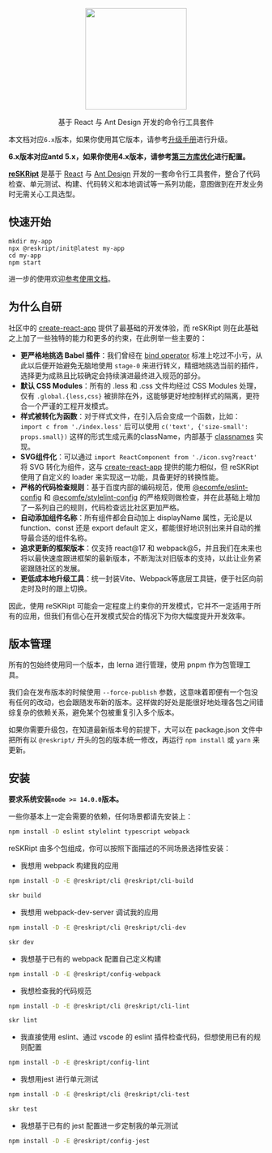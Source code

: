 <p align="center">
  <a href="https://reskript.dev">
    <img width="200" src="https://reskript.dev/images/logo.svg">
  </a>
</p>
<div align="center">基于 React 与 Ant Design 开发的命令行工具套件</div>

本文档对应`6.x`版本，如果你使用其它版本，请参考[升级手册](https://reskript.dev/docs/migration/v6)进行升级。

**6.x版本对应antd 5.x，如果你使用4.x版本，请参考[第三方库优化](https://reskript.dev/docs/settings/build#%E7%89%B9%E6%AE%8A%E7%AC%AC%E4%B8%89%E6%96%B9%E5%BA%93%E7%9A%84%E4%BC%98%E5%8C%96)进行配置。**

**[reSKRipt](https://reskript.dev)** 是基于 [React](https://github.com/facebook/react) 与 [Ant Design](https://github.com/ant-design/ant-design) 开发的一套命令行工具套件，整合了代码检查、单元测试、构建、代码转义和本地调试等一系列功能，意图做到在开发业务时无需关心工具选型。

## 快速开始

```shel
mkdir my-app
npx @reskript/init@latest my-app
cd my-app
npm start
```

进一步的使用欢迎[参考使用文档](https://reskript.dev)。

## 为什么自研

社区中的 [create-react-app](https://www.npmjs.com/package/create-react-app) 提供了最基础的开发体验，而 reSKRipt 则在此基础之上加了一些独特的能力和更多的约束，在此例举一些主要的：

- **更严格地挑选 Babel 插件**：我们曾经在 [bind operator](https://github.com/tc39/proposal-bind-operator) 标准上吃过不小亏，从此以后便开始避免无脑地使用 `stage-0` 来进行转义，精细地挑选当前的插件，选择更为成熟且比较确定会持续演进最终进入规范的部分。
- **默认 CSS Modules**：所有的 .less 和 .css 文件均经过 CSS Modules 处理，仅有 `.global.{less,css}` 被排除在外，这能够更好地控制样式的隔离，更符合一个严谨的工程开发模式。
- **样式被转化为函数**：对于样式文件，在引入后会变成一个函数，比如： `import c from './index.less'` 后可以使用 `c('text', {'size-small': props.small})` 这样的形式生成元素的className，内部基于 [classnames](https://www.npmjs.com/package/classnames) 实现。
- **SVG组件化**：可以通过 `import ReactComponent from './icon.svg?react'` 将 SVG 转化为组件，这与 [create-react-app](https://www.npmjs.com/package/create-react-app) 提供的能力相似，但 reSKRipt 使用了自定义的 loader 来实现这一功能，具备更好的转换性能。
- **严格的代码检查规则**：基于百度内部的编码规范，使用 [@ecomfe/eslint-config](https://www.npmjs.com/package/@ecomfe/eslint-config) 和 [@ecomfe/stylelint-config](https://www.npmjs.com/package/@ecomfe/stylelint-config) 的严格规则做检查，并在此基础上增加了一系列自己的规则，代码检查远比社区更加严格。
- **自动添加组件名称**：所有组件都会自动加上 displayName 属性，无论是以 function、const 还是 export default 定义，都能很好地识别出来并自动的推导最合适的组件名称。
- **追求更新的框架版本**：仅支持 react@17 和 webpack@5，并且我们在未来也将以最快速度跟进框架的最新版本，不断淘汰对旧版本的支持，以此让业务紧密跟随社区的发展。
- **更低成本地升级工具**：统一封装Vite、Webpack等底层工具链，便于社区向前走时及时的跟上切换。

因此，使用 reSKRipt 可能会一定程度上约束你的开发模式，它并不一定适用于所有的应用，但我们有信心在开发模式契合的情况下为你大幅度提升开发效率。

## 版本管理

所有的包始终使用同一个版本，由 lerna 进行管理，使用 pnpm 作为包管理工具。

我们会在发布版本的时候使用 `--force-publish` 参数，这意味着即便有一个包没有任何的改动，也会跟随发布新的版本。这样做的好处是能很好地处理各包之间错综复杂的依赖关系，避免某个包被重复引入多个版本。

如果你需要升级包，在知道最新版本号的前提下，大可以在 package.json 文件中把所有以 `@reskript/` 开头的包的版本统一修改，再运行 `npm install` 或 `yarn` 来更新。

## 安装

**要求系统安装`node >= 14.0.0`版本。**

一些你基本上一定会需要的依赖，任何场景都请先安装上：

```bash
npm install -D eslint stylelint typescript webpack
```

reSKRipt 由多个包组成，你可以按照下面描述的不同场景选择性安装：

- 我想用 webpack 构建我的应用

```bash
npm install -D -E @reskript/cli @reskript/cli-build

skr build
```

- 我想用 webpack-dev-server 调试我的应用

```bash
npm install -D -E @reskript/cli @reskript/cli-dev

skr dev
```

- 我想基于已有的 webpack 配置自己定义构建

```bash
npm install -D -E @reskript/config-webpack
```

- 我想检查我的代码规范

```bash
npm install -D -E @reskript/cli @reskript/cli-lint

skr lint
```

- 我直接使用 eslint、通过 vscode 的 eslint 插件检查代码，但想使用已有的规则配置

```bash
npm install -D -E @reskript/config-lint
```

- 我想用jest 进行单元测试

```bash
npm install -D -E @reskript/cli @reskript/cli-test

skr test
```

- 我想基于已有的 jest 配置进一步定制我的单元测试

```bash
npm install -D -E @reskript/config-jest
```
